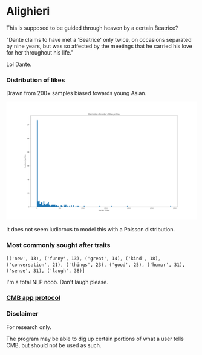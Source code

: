 # Alighieri

This is supposed to be guided through heaven by a certain Beatrice?

"Dante claims to have met a 'Beatrice' only twice, on occasions separated by nine years, but was so affected by the meetings that he carried his love for her throughout his life."

Lol Dante.

### Distribution of likes

Drawn from 200+ samples biased towards young Asian.

![Distribution of likes](res/likes_distribution.png)

It does not seem ludicrous to model this with a Poisson distribution.

### Most commonly sought after traits

```
[('new', 13), ('funny', 13), ('great', 14), ('kind', 18), ('conversation', 21), ('things', 23), ('good', 25), ('humor', 31), ('sense', 31), ('laugh', 38)]
```

I'm a total NLP noob. Don't laugh please.

### [CMB app protocol](scratch.md)

### Disclaimer

For research only.

The program may be able to dig up certain portions of what a user tells CMB, but should not be used as such.
